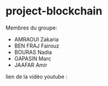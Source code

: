 # project-blockchain

Membres du groupe:
 - AMRAOUI Zakaria
 - BEN FRAJ Fairouz
 - BOURAS Nadia
 - GAPASIN Marc
 - JAAFAR Amir

lien de la vidéo youtube :
